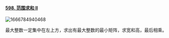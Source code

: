 #### [598. 范围求和 II](https://leetcode.cn/problems/range-addition-ii/)

![1666784940468](C:\Users\nsus\AppData\Roaming\Typora\typora-user-images\1666784940468.png)

最大整数一定集中在左上方，求出有最大整数的最小矩阵，求宽和高，最后相乘。